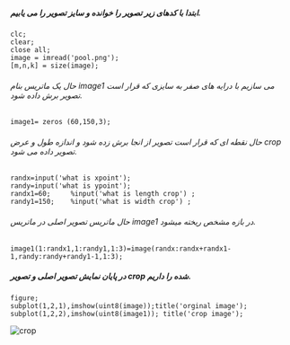 ##### ابتدا با کدهای زیر تصویر را خوانده و سایز تصویر را می یابیم.
```
clc;
clear;
close all;
image = imread('pool.png');
[m,n,k] = size(image);
```
###### حال یک ماتریس بنام image1 می سازیم با درایه های صفر به سایزی که قرار است تصویر برش داده شود.
```
image1= zeros (60,150,3);
```
###### حال نقطه ای که قرار است تصویر از انجا برش زده شود و اندازه طول و عرض crop تصویر داده می شود.
```
randx=input('what is xpoint');
randy=input('what is ypoint');
randx1=60;     %input('what is length crop') ;
randy1=150;    %input('what is width crop') ;
```
###### حال ماتریس تصویر اصلی در ماتریس image1 در بازه مشخص ریخته میشود.
```
image1(1:randx1,1:randy1,1:3)=image(randx:randx+randx1-1,randy:randy+randy1-1,1:3);
```
#####  در پایان نمایش تصویر اصلی و تصویر crop  شده را داریم.
```
figure;
subplot(1,2,1),imshow(uint8(image));title('orginal image');   
subplot(1,2,2),imshow(uint8(image1)); title('crop image');
```
![crop](https://github.com/semnan-university-ai/image-processing-class-002/blob/main/exercises/zeinabfamili/17/crop%20image.jpg)
